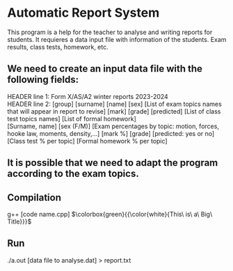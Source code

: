 # **Automatic Report System**
This program is a help for the teacher to analyse and writing reports for students. It requieres a data input file with information of the students. Exam results, class tests, homework, etc.
## We need to create an input data file with the following fields:
HEADER line 1: Form X/AS/A2 winter reports 2023-2024\
HEADER line 2: [group] [surname] [name]	[sex]	[List of exam topics names that will appear in report to revise]	[mark]	[grade]	[predicted] [List of class test topics names] [List of formal homework]\
[Surname, name] [sex (F/M)] [Exam percentages by topic: motion, forces, hooke law, moments, density,...] [mark %] [grade] [predicted: yes or no] [Class test % per topic] [Formal homework % per topic]
## It is possible that we need to adapt the program according to the exam topics.
## Compilation
g++ [code name.cpp]
$\colorbox{green}{{\color{white}{This\ is\ a\ Big\ Title}}}$
## Run
./a.out [data file to analyse.dat] > report.txt
